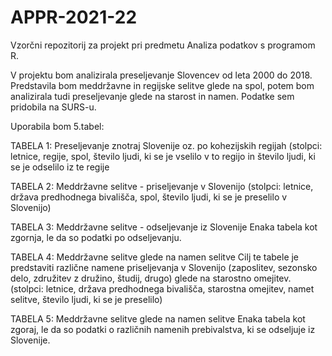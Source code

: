 # APPR-2021-22
Vzorčni repozitorij za projekt pri predmetu Analiza podatkov s programom R.

V projektu bom analizirala preseljevanje Slovencev od leta 2000 do 2018. Predstavila bom meddržavne in regijske selitve glede na spol, potem bom analizirala tudi preseljevanje glede na starost in namen. Podatke sem pridobila na SURS-u.

Uporabila bom 5.tabel:

TABELA 1: Preseljevanje znotraj Slovenije oz. po kohezijskih regijah (stolpci: letnice, regije, spol, število ljudi, ki se je vselilo v to regijo in število ljudi, ki se je odselilo iz te regije

TABELA 2: Meddržavne selitve - priseljevanje v Slovenijo (stolpci: letnice, država predhodnega bivališča, spol, število ljudi, ki se je preselilo v Slovenijo)

TABELA 3: Meddržavne selitve - odseljevanje iz Slovenije Enaka tabela kot zgornja, le da so podatki po odseljevanju.

TABELA 4: Meddržavne selitve glede na namen selitve Cilj te tabele je predstaviti različne namene priseljevanja v Slovenijo (zaposlitev, sezonsko delo, združitev z družino, študij, drugo) glede na starostno omejitev. (stolpci: letnice, država predhodnega bivališča, starostna omejitev, namet selitve, število ljudi, ki se je preselilo)

TABELA 5: Meddržavne selitve glede na namen selitve Enaka tabela kot zgoraj, le da so podatki o različnih namenih prebivalstva, ki se odseljuje iz Slovenije.
